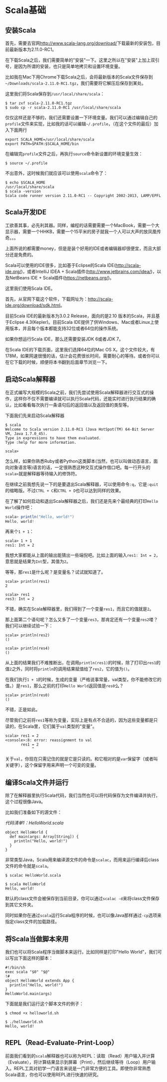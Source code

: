# Scala基础

## 安装Scala

首先，需要去官网<http://www.scala-lang.org/download/>下载最新的安装包，目前最新版本为2.11.0-RC1。

在下载Scala之后，我们需要简单的"安装"一下。这里之所以在"安装"上加上双引号，是因为所谓的安装，也只是简单地拷贝和设置环境变量。

比如我在Mac下用Chrome下载Scala之后，会将最新版本的Scala文件保存到`~/Downloads/scala-2.11.0-RC1.tgz`，我们需要将它解压后保存到某处。

这里我们将Scala保存到`/usr/local/share/scala`：

```shell
$ tar zxf scala-2.11.0-RC1.tgz
$ sudo cp -r scala-2.11.0-RC1 /usr/local/share/scala
```

仅仅这样还是不够的，我们还需要设置一下环境变量。我们可以通过编辑自己的`profile`文件来实现，比如我的话可以编辑`~/.profile`，（在这个文件的最后）加入下面两行

```
export SCALA_HOME=/usr/local/share/scala
export PATH=$PATH:$SCALA_HOME/bin
```

在编辑完`profile`文件之后，再执行`source`命令新设置的环境变量生效：

```shell
$ source ~/.profile
```

不出意外，这时候我们就应该可以使用`scala`命令了：

```shell
$ echo $SCALA_HOME
/usr/local/share/scala
$ scala -version
Scala code runner version 2.11.0-RC1 -- Copyright 2002-2013, LAMP/EPFL
```

## Scala开发IDE

工欲善其事，必先利其器。同样，编程的话需要需要一个MacBook，需要一个大显示器，需要一个HHKB，需要一个15平米的房子就我一个人可以大声的放凤凰传奇。。。

上面所说的都需要money，但是是装个好用的IDE或者编辑器却很便宜，而且大部分还是免费的。

Scala可以使用的IDE很多，比如基于Eclipse的Scala IDE(<http://scala-ide.org/>)，或者IntelliJ IDEA + Scala插件(<http://www.jetbrains.com/idea/>)，以及NetBeans IDE + Scala插件(<https://netbeans.org/>)。

这里我们使用Scala IDE。

首先，从官网下载这个软件，下载网址为：<http://scala-ide.org/download/sdk.html>。

目前Scala IDE的最新版本为3.0.2 Release，面向的是2.10 版本的Scala，并且基于Eclipse 4.3(Kepler)。目前Scala IDE提供了供Windows、Mac或者Linux上使用版本，并且每个版本都能支持32位或者64位的操作系统。

如果你想运行Scala IDE，那么还需要安装JDK 6或者JDK 7。

在Scala IDE的下载页面，这里我们选择64位的Mac OS X。这个文件较大，有178M，如果网速很慢的话，估计会花费很长时间，需要耐心的等待。或者你可以在它下载的时候，顺便将本书翻到后面章节浏览一下。

## 启动Scala解释器

在正式编写大规模的Scala之前，我们先尝试使用Scala解释器进行交互式的操作，这样你不仅不需要编译就可以执行Scala代码，还能实时进行执行结果的确认，比如看看每次执行一条语句后的返回值以及返回值的类型等。

下面我们先来启动Scala解释器

```
$ scala
Welcome to Scala version 2.11.0-RC1 (Java HotSpot(TM) 64-Bit Server VM, Java 1.7.0_45).
Type in expressions to have them evaluated.
Type :help for more information.

scala>
```
怎么样，如果你熟悉Ruby或者Python这类脚本(当然，也可以叫做动态语言，面向对象语言等)语言的话，一定很熟悉这种交互式操作借口吧。每一行开头的`scala>`就是解释器等待输入的修饰符。

在继续之前我想先说一下的是要退出Scala解释器，可以使用命令`:q`，它是`:quit`的缩略版。不过`CTRL + C`和`CTRL + D`也可以达到同样的效果。

在了解了如何启动和退出Scala解释器之后，我们还是先来个最经典的打印`Hello World`操作吧：

```scala
scala> println("Hello, world!")
Hello, world!

```

再来个`1 + 1`：

```
scala> 1 + 1
res1: Int = 2

```

我想大家都能从上面的输出能猜出一些端倪吧。比如上面的输入`res1: Int = 2`，意思就是结果为`Int`型，其值为`2`。

等等，那`res1`是什么呢？是变量名？试试就知道了。

```
scala> println(res1)
2

scala> res1
res3: Int = 2
```

不错，确实在Scala解释器里，我们得到了一个变量`res1`，而且它的值就是`2`。

那上面第二个语句呢？怎么又多了一个变量`res3`，那肯定还有一个变量`res2`喽？我们可以继续试验一下：

```
scala> println(res2)
()

scala> println(res4)
()
```

从上面的结果我们不难推断出，在调用`println(res1)`的时候，除了打印出`res1`的值`2`之外，同时将`println`的调用结果赋值给了`res2`，它的值为`()`。

在我们执行`1 + 1`的时候，生成的变量（严格说事常量，val类型，你不能修改它的值。）是`res1`，那么之前的打印`Hello World`返回值是`res0`么？

```
scala> println(res0)
()

```

不错，正是如此。

尽管我们之前将`res1`等称为变量，实际上是有点不合适的，因为这些变量都是只读的，在Scala里，它们属于`val`类型的"变量"。

```
scala> res1 = 2
<console>:8: error: reassignment to val
       res1 = 2
            ^
```

关于`val`，你现在只需记住的就是它是只读的。和它相对的是`var`保留字（或者叫关键字），这个保留字用来声明一个可变的变量。


## 编译Scala文件并运行

除了在解释器里执行Scala代码，我们当然也可以将代码保存为文件编译并执行，这个过程很像Java。


比如我们准备如下的源文件：

*代码清单1：HelloWorld.scala*

```
object HelloWorld {
  def main(args: Array[String]) {
    println("Hello, world!")
  }
}

```

非常类型Java，Scala用来编译源文件的命令是`scalac`，而用来运行编译后class文件的命令就是`scala`。

```shell
$ scalac HelloWorld.scala

$ scala HelloWorld
Hello, world!
```

默认的class文件会被保存到当前目录，你可以通过`scalac -d`来将class文件保存到其它文件夹。

同时如果你在通过`scala`运行Scala程序的时候，也可以像Java那样通过`-cp`选项来指定class文件的加载路径。


## 将Scala当做脚本来用

我们也可以将Scala程序当做脚本来运行。比如同样是打印"Hello World"，我们可以写出下面这样的脚本：

```shell
#!/bin/sh
exec scala "$0" "$@"
!#
object HelloWorld extends App {
  println("Hello, world!")
}
HelloWorld.main(args)
```

下面就是我们运行这个脚本文件的例子：

```shell
$ chmod +x helloworld.sh

$ ./helloworld.sh
Hello, world!
```


## REPL（Read-Evaluate-Print-Loop）

前面我们看到的`scala`解释器也可以称为REPL：读取（Read）用户输入并计算（Evaluate），将计算结果显示到屏幕（Print），然后继续等待（Loop）用户输入。REPL工具对初学一门语言来说是一门非常方便的工具。即使你非常熟悉Scala语言，你也可以使用REPL进行快速的研究。




